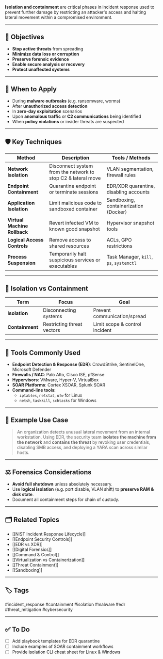**Isolation and containment** are critical phases in incident response used to prevent further damage by restricting an attacker's access and halting lateral movement within a compromised environment.

---

## 🎯 Objectives

- **Stop active threats** from spreading
- **Minimize data loss or corruption**
- **Preserve forensic evidence**
- **Enable secure analysis or recovery**
- **Protect unaffected systems**

---

## 🚨 When to Apply

- During **malware outbreaks** (e.g. ransomware, worms)
- After **unauthorized access detection**
- In **zero-day exploitation** scenarios
- Upon **anomalous traffic** or **C2 communications** being identified
- When **policy violations** or insider threats are suspected

---

## 🛡️ Key Techniques

| Method                     | Description                                                   | Tools / Methods                          |
|----------------------------|---------------------------------------------------------------|-------------------------------------------|
| **Network Isolation**      | Disconnect system from the network to stop C2 & lateral move  | VLAN segmentation, firewall rules         |
| **Endpoint Containment**   | Quarantine endpoint or terminate sessions                     | EDR/XDR quarantine, disabling accounts    |
| **Application Isolation**  | Limit malicious code to sandboxed container                   | Sandboxing, containerization (Docker)     |
| **Virtual Machine Rollback** | Revert infected VM to known good snapshot                   | Hypervisor snapshot tools                 |
| **Logical Access Controls**| Remove access to shared resources                             | ACLs, GPO restrictions                    |
| **Process Suspension**     | Temporarily halt suspicious services or executables           | Task Manager, `kill`, `ps`, `systemctl`   |

---

## 🔄 Isolation vs Containment

| Term           | Focus                      | Goal                              |
|----------------|----------------------------|-----------------------------------|
| **Isolation**   | Disconnecting systems       | Prevent communication/spread      |
| **Containment** | Restricting threat vectors  | Limit scope & control incident    |

---

## 🧰 Tools Commonly Used

- **Endpoint Detection & Response (EDR)**: CrowdStrike, SentinelOne, Microsoft Defender
- **Firewalls / NAC**: Palo Alto, Cisco ISE, pfSense
- **Hypervisors**: VMware, Hyper-V, VirtualBox
- **SOAR Platforms**: Cortex XSOAR, Splunk SOAR
- **Command-line tools**:
  - `iptables`, `netstat`, `ufw` for Linux
  - `netsh`, `taskkill`, `schtasks` for Windows

---

## 🧠 Example Use Case

> An organization detects unusual lateral movement from an internal workstation. Using EDR, the security team **isolates the machine from the network** and **contains the threat** by revoking user credentials, disabling SMB access, and deploying a YARA scan across similar hosts.

---

## ⚖️ Forensics Considerations

- **Avoid full shutdown** unless absolutely necessary.
- Use **logical isolation** (e.g. port disable, VLAN shift) to **preserve RAM & disk state**.
- Document all containment steps for chain of custody.

---

## 🗂 Related Topics

- [[NIST Incident Response Lifecycle]]
- [[Endpoint Security Controls]]
- [[EDR vs XDR]]
- [[Digital Forensics]]
- [[Command & Control]]
- [[Virtualization vs Containerization]]
- [[Threat Containment]]
- [[Sandboxing]]

---

## 🏷 Tags

#incident_response #containment #isolation #malware #edr #threat_mitigation #cybersecurity

---

## ✅ To Do

- [ ] Add playbook templates for EDR quarantine
- [ ] Include examples of SOAR containment workflows
- [ ] Provide isolation CLI cheat sheet for Linux & Windows
